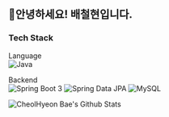 ## 🙏안녕하세요! 배철현입니다.

### Tech Stack

Language<br>
![Java](https://img.shields.io/badge/java-%23ED8B00.svg?style=flat&logo=openjdk&logoColor=white)

Backend<br>
![Spring Boot 3](https://img.shields.io/badge/SpringBoot_3-6DB33F?style=flat&logo=springboot&logoColor=white) ![Spring Data JPA](https://img.shields.io/badge/Spring_Data_JPA-59666C?style=flat&logo=hibernate&logoColor=white) ![MySQL](https://img.shields.io/badge/MySQL_8-4479A1?style=flat&logo=mysql&logoColor=white) <br>

![CheolHyeon Bae's Github Stats](https://github-readme-stats.vercel.app/api?username=baecheolhyeon&show_icons=true&theme=merko)
